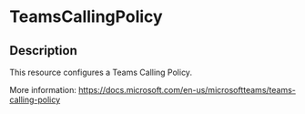 
# TeamsCallingPolicy

## Description

This resource configures a Teams Calling Policy.

More information: https://docs.microsoft.com/en-us/microsoftteams/teams-calling-policy
